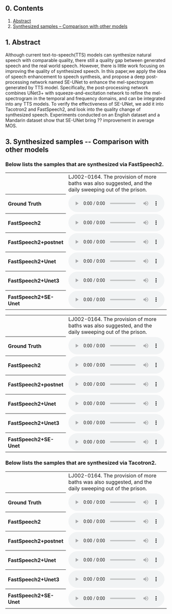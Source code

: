 
<html lang="en-US">
  <head>
    <meta charset="UTF-8">
    <meta name="viewport" content="width=device-width, initial-scale=1">
    <meta name="theme-color" content="#157878">
    <link rel="stylesheet" href="/assets/css/style.css?v=e27bf585b9c641a881074e09853cb11204774c97">
  </head>
  <body>


<h2>0. Contents</h2>
<ol>
  <li><a href="#abstract">Abstract</a></li>
  <li><a href="#samples-comp">Synthesized samples – Comparison with other models</a></li>
</ol>

<h2>1. Abstract<a name="abstract"></a></h2>

<p>Although current text-to-speech(TTS) models can synthesize natural speech with comparable quality, there still a quality gap between generated speech and the real world speech. However, there is little work focusing on improving the quality of synthesized speech. In this paper,we apply the idea of speech enhancement to speech synthesis, and propose a deep post-processing network named SE-UNet to enhance the mel-spectrogram generated by TTS model. Specifically, the post-processing network combines UNet3+ with squeeze-and-excitation network to refine the mel-spectrogram in the temporal and frequency domains, and can be integrated into any TTS models. To verify the effectiveness of SE-UNet, we add it into Tacotron2 and FastSpeech2, and look into the quality change of synthesized speech. Experiments conducted on an English dataset and a Mandarin dataset show that SE-UNet bring ?? improvement in average MOS. </p>

<h2>3. Synthesized samples -- Comparison with other models<a name="samples-comp"></a></h2>

<h3>Below lists the samples that are synthesized via FastSpeech2.</h3>

<table>
    <tr>
      <th style="text-align: left">    </th>
      <td style="text-align: left">LJ002-0164. The provision of more baths was also suggested, and the daily sweeping out of the prison.</td>
      <td style="text-align: left">LJ049-0213. The provision of more baths was also suggested, and the daily sweeping out of the prison.</td>
    </tr>
    <tr>
      <th style="text-align: left"><strong>Ground Truth</strong></th>
      <td style="text-align: left"><audio src="wavs\FastSpeech2\LJSpeech\Ground_Truth\LJ002-0164.wav" controls="" preload=""></audio></td>
      <td style="text-align: left"><audio src="wavs\FastSpeech2\LJSpeech\Ground_Truth\LJ049-0213.wav" controls="" preload=""></audio></td>
    </tr>
    <tr>
      <th style="text-align: left"><strong>FastSpeech2</strong></th>
      <td style="text-align: left"><audio src="wavs\FastSpeech2\LJSpeech\original\LJ002-0164.wav" controls="" preload=""></audio></td>
      <td style="text-align: left"><audio src="wavs\FastSpeech2\LJSpeech\original\LJ049-0213.wav" controls="" preload=""></audio></td>
    </tr>
    <tr>
      <th style="text-align: left"><strong>FastSpeech2+postnet</strong></th>
      <td style="text-align: left"><audio src="wavs\FastSpeech2\LJSpeech\postnet\LJ002-0164_post.wav" controls="" preload=""></audio></td>
      <td style="text-align: left"><audio src="wavs\FastSpeech2\LJSpeech\postnet\LJ049-0213_post.wav" controls="" preload=""></audio></td>
    </tr>
    <tr>
      <th style="text-align: left"><strong>FastSpeech2+Unet</strong></th>
      <td style="text-align: left"><audio src="wavs\FastSpeech2\LJSpeech\unet\LJ002-0164_post.wav" controls="" preload=""></audio></td>
      <td style="text-align: left"><audio src="wavs\FastSpeech2\LJSpeech\unet\LJ049-0213_post.wav" controls="" preload=""></audio></td>
    </tr>
    <tr>
      <th style="text-align: left"><strong>FastSpeech2+Unet3</strong></th>
      <td style="text-align: left"><audio src="wavs\FastSpeech2\LJSpeech\unet3\LJ002-0164_post.wav" controls="" preload=""></audio></td>
      <td style="text-align: left"><audio src="wavs\FastSpeech2\LJSpeech\unet3\LJ049-0213_post.wav" controls="" preload=""></audio></td>
    </tr>
    <tr>
      <th style="text-align: left"><strong>FastSpeech2+SE-Unet</strong></th>
      <td style="text-align: left"><audio src="wavs\FastSpeech2\LJSpeech\SE-Unet\LJ002-0164_post.wav" controls="" preload=""></audio></td>
      <td style="text-align: left"><audio src="wavs\FastSpeech2\LJSpeech\SE-Unet\LJ027-0063_post.wav" controls="" preload=""></audio></td>
    </tr>
</table>
    
    
<table>
    <tr>
      <th style="text-align: left">    </th>
      <td style="text-align: left">LJ002-0164. The provision of more baths was also suggested, and the daily sweeping out of the prison.</td>
    </tr>
    <tr>
      <th style="text-align: left"><strong>Ground Truth</strong></th>
      <td style="text-align: left"><audio src="wavs\FastSpeech2\Mandarin\Ground_truth\corpus1_4423_generated_e2e.wav" controls="" preload=""></audio></td>
    </tr>
    <tr>
      <th style="text-align: left"><strong>FastSpeech2</strong></th>
      <td style="text-align: left"><audio src="wavs\FastSpeech2\Mandarin\original\corpus1_4423_generated_e2e.wav" controls="" preload=""></audio></td>
    </tr>
    <tr>
      <th style="text-align: left"><strong>FastSpeech2+postnet</strong></th>
      <td style="text-align: left"><audio src="wavs\FastSpeech2\Mandarin\postnet\corpus1_4423_generated_e2e.wav" controls="" preload=""></audio></td>
    </tr>
    <tr>
      <th style="text-align: left"><strong>FastSpeech2+Unet</strong></th>
      <td style="text-align: left"><audio src="wavs\FastSpeech2\Mandarin\unet\corpus1_4423_generated_e2e.wav" controls="" preload=""></audio></td>
    </tr>
    <tr>
      <th style="text-align: left"><strong>FastSpeech2+Unet3</strong></th>
      <td style="text-align: left"><audio src="wavs\FastSpeech2\Mandarin\unet3\corpus1_4423_generated_e2e.wav" controls="" preload=""></audio></td>
    </tr>
    <tr>
      <th style="text-align: left"><strong>FastSpeech2+SE-Unet</strong></th>
      <td style="text-align: left"><audio src="wavs\FastSpeech2\Mandarin\SE-unet\corpus1_4423_generated_e2e.wav" controls="" preload=""></audio></td>
    </tr>
</table>

    
<h3>Below lists the samples that are synthesized via Tacotron2.</h3>
<table>
    <tr>
      <th style="text-align: left">    </th>
      <td style="text-align: left">LJ002-0164. The provision of more baths was also suggested, and the daily sweeping out of the prison.</td>
      <td style="text-align: left">LJ049-0213. The provision of more baths was also suggested, and the daily sweeping out of the prison.</td>
    </tr>
    <tr>
      <th style="text-align: left"><strong>Ground Truth</strong></th>
      <td style="text-align: left"><audio src="wavs\FastSpeech2\LJSpeech\Ground_Truth\LJ002-0164.wav" controls="" preload=""></audio></td>
      <td style="text-align: left"><audio src="wavs\FastSpeech2\LJSpeech\Ground_Truth\LJ049-0213.wav" controls="" preload=""></audio></td>
    </tr>
    <tr>
      <th style="text-align: left"><strong>FastSpeech2</strong></th>
      <td style="text-align: left"><audio src="wavs\FastSpeech2\LJSpeech\original\LJ002-0164.wav" controls="" preload=""></audio></td>
      <td style="text-align: left"><audio src="wavs\FastSpeech2\LJSpeech\original\LJ049-0213.wav" controls="" preload=""></audio></td>
    </tr>
    <tr>
      <th style="text-align: left"><strong>FastSpeech2+postnet</strong></th>
      <td style="text-align: left"><audio src="wavs\FastSpeech2\LJSpeech\postnet\LJ002-0164.wav" controls="" preload=""></audio></td>
      <td style="text-align: left"><audio src="wavs\FastSpeech2\LJSpeech\postnet\LJ049-0213.wav" controls="" preload=""></audio></td>
    </tr>
    <tr>
      <th style="text-align: left"><strong>FastSpeech2+Unet</strong></th>
      <td style="text-align: left"><audio src="wavs\FastSpeech2\LJSpeech\unet\LJ002-0164.wav" controls="" preload=""></audio></td>
      <td style="text-align: left"><audio src="wavs\FastSpeech2\LJSpeech\unet\LJ049-0213.wav" controls="" preload=""></audio></td>
    </tr>
    <tr>
      <th style="text-align: left"><strong>FastSpeech2+Unet3</strong></th>
      <td style="text-align: left"><audio src="wavs\FastSpeech2\LJSpeech\unet3\LJ002-0164.wav" controls="" preload=""></audio></td>
      <td style="text-align: left"><audio src="wavs\FastSpeech2\LJSpeech\unet3\LJ049-0213.wav" controls="" preload=""></audio></td>
    </tr>
    <tr>
      <th style="text-align: left"><strong>FastSpeech2+SE-Unet</strong></th>
      <td style="text-align: left"><audio src="wavs\FastSpeech2\LJSpeech\se_unet\LJ002-0164.wav" controls="" preload=""></audio></td>
      <td style="text-align: left"><audio src="wavs\FastSpeech2\LJSpeech\se_unet\LJ027-0063.wav" controls="" preload=""></audio></td>
    </tr>
</table>
    
  </body>
</html>

